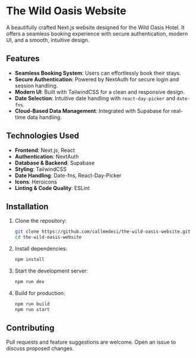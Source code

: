 # The Wild Oasis Website

A beautifully crafted Next.js website designed for the Wild Oasis Hotel. It offers a seamless booking experience with secure authentication, modern UI, and a smooth, intuitive design.

## Features
- **Seamless Booking System**: Users can effortlessly book their stays.
- **Secure Authentication**: Powered by NextAuth for secure login and session handling.
- **Modern UI**: Built with TailwindCSS for a clean and responsive design.
- **Date Selection**: Intuitive date handling with `react-day-picker` and `date-fns`.
- **Cloud-Based Data Management**: Integrated with Supabase for real-time data handling.

## Technologies Used
- **Frontend**: Next.js, React
- **Authentication**: NextAuth
- **Database & Backend**: Supabase
- **Styling**: TailwindCSS
- **Date Handling**: Date-fns, React-Day-Picker
- **Icons**: Heroicons
- **Linting & Code Quality**: ESLint

## Installation

1. Clone the repository:
   ```sh
   git clone https://github.com/callmedeci/the-wild-oasis-website.git
   cd the-wild-oasis-website
   ```

2. Install dependencies:
   ```sh
   npm install
   ```

3. Start the development server:
   ```sh
   npm run dev
   ```

4. Build for production:
   ```sh
   npm run build
   npm run start
   ```

## Contributing
Pull requests and feature suggestions are welcome. Open an issue to discuss proposed changes.
